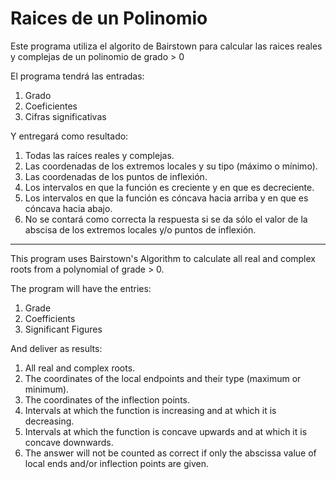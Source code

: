 # Raices de un Polinomio

Este programa utiliza el algorito de Bairstown para calcular las raices reales y complejas
de un polinomio de grado > 0

El programa tendrá las entradas:

  1. Grado
  2. Coeficientes
  3. Cifras significativas
  
Y entregará como resultado:

  1. Todas las raíces reales y complejas.
  2. Las coordenadas de los extremos locales y su tipo (máximo o mínimo).
  3. Las coordenadas de los puntos de inflexión.
  4. Los intervalos en que la función es creciente y en que es decreciente.
  5. Los intervalos en que la función es cóncava hacia arriba y en que es cóncava hacia abajo.
  6. No se contará como correcta la respuesta si se da sólo el valor de la abscisa de los extremos locales y/o puntos de inflexión.

---------------------------------------------------------------------------------------------------------------------------------------------------------------------------------

This program uses Bairstown's Algorithm to calculate all real and complex roots from a polynomial of grade > 0. 

The program will have the entries:

  1. Grade
  2. Coefficients
  3. Significant Figures

And deliver as results:

  1. All real and complex roots.
  2. The coordinates of the local endpoints and their type (maximum or minimum).
  3. The coordinates of the inflection points.
  4. Intervals at which the function is increasing and at which it is decreasing.
  5. Intervals at which the function is concave upwards and at which it is concave downwards.
  6. The answer will not be counted as correct if only the abscissa value of local ends and/or inflection points are given.
